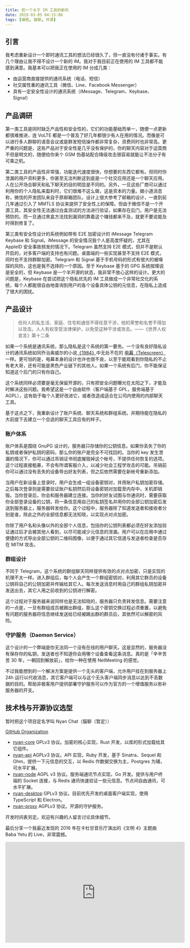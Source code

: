 ```yaml
---
title: 挖一个关于 IM 工具的新坑
date: 2019-03-05 04:15:08
tags: [编程, 猫聊, 开源]
---
```


## 引言

我考虑重新设计一个即时通讯工具的想法已经很久了，但一直没有付诸于事实。有几个理由让我不得不设计一个新的 IM。我对于我目前正在使用的 IM 工具都不能感到满意。我基本可以把我正在使用的 IM 分成几类：

- 由运营商直接提供的通讯系统（电话、短信）
- 社交属性重的通讯工具（微信、Line、Facebook Messenger）
- 具有一定安全性设计的通讯系统（iMessage、Telegram、Keybase、Signal）

## 产品调研

第一类工具是同时缺乏产品性和安全性的，它们的功能基础而单一，随便一点更新都很难推进，连 VoLTE 都是一个普及了好几年都很少有人在用的情况。而像是可以进行多人群聊的语音会议或是群发短信操作都非常复杂，资费同时也非常高。更严重的问题是，这些产品对于安全性是几乎没有保护的，你的聊天内容对于运营商不但是明文的，随便给你来个 GSM 伪基站配合降级攻击很容易就能让不法分子有可乘之机。

第二类工具的产品性非常强，功能迭代速度很快，你想要的东西它都有。但同时你泄漏的用户资料更多，你甚至无法判断这到底是一个社交应用还是一个聊天应用。人在公开场合聊天和私下聊天的目的明显是不同的。另外，一旦这些厂商可以通过利用你的个人隐私来盈利时，它们很难不这么做，这是资本的力量。据小道消息称，微信的开发团队来自于原邮箱团队，设计上很大参考了邮箱的设计，一直到前几年通过引入了 MMTLS 协议来提供了安全性上的保障。但由于微信不是一个开源工具，其安全性无法通过白盒测试的方法进行验证，如果存在后门，用户是无法预防的。而一旦通过黑盒方法找到漏洞的靠着这个赚钱都来不及，就更不要说能及时得到修复了。

第三类有安全性设计的系统例如带有 E2E 加密设计的 iMessage Telegram Keybase 和 Signal。iMessage 的安全情况我个人是高度怀疑的，尤其在 AppleID 安全事故频发的情况下。Telegram 虽然支持 E2E 模式，但并不是默认开启的，对多客户端的支持也有问题。桌面端的一些实现甚至不支持 E2E 模式，同时也不支持群聊加密。Telegram 和 Signal 基于手机号码的形式有很大的被嗅探的风险，这也是我不选择的一个原因。至于 Keybase 基于的 GPG 系统按理说是安全的，但 Keybase 是一个半开源的状态，我非常不放心这样的设计。更大的问题是，Keybase 在尝试把这个隐私优先的 IM 工具做成一个非常社交化的系统，每个人都能很自由地查询到用户的各个设备具体公钥的元信息，在隐私上造成了很大的困扰。

## 产品设计

> 任何人的私生活、家庭、住宅和通信不得任意干涉，他的荣誉和名誉不得加以攻击。人人有权享受法律保护，以免受这种干涉或攻击。——《世界人权宣言》第十二条

如果一个系统是通讯系统，那么隐私是这个系统的第一要务。一个没有良好隐私设计的通讯系统如同乔治奥威尔的小说[《1984》](https://zh.wikipedia.org/zh/%E4%B8%80%E4%B9%9D%E5%85%AB%E5%9B%9B)中无处不在的 [电幕（Telescreen）](https://zh.wikipedia.org/wiki/%E7%94%B5%E5%B9%95) 一样。更可怕的是，电幕本身的设计也许也很不良，以至于能观看到你隐私的不止有老大哥，还有可能是黑色产业链下的其他人。如果一个系统有后门，你不能保证知道这个后门的只有你自己。

这个系统同样必须要是毫无保留开源的，只有把安全问题曝光在太阳之下，才能及时解决这些问题。我希望这是一个自由软件（客户端基于 GPL，服务端基于 AGPL），这有助于每个人更好改进它，或者改造成适合在公司内使用的内部聊天工具。

基于这点之下，我重新设计了账户系统、聊天系统和群组系统。并期待能在隐私的大前提下去建立一个合适的聊天工具应有的样子。

### 账户体系

账户体系是围绕 GnuPG 设计的，服务器只存储你的公钥信息。如果你丢失了你的私钥或者保护私钥的密码，那么你的账户是完全不可找回的。当你的 key 发生泄漏的情况下，你可以通过吊销证书彻底摧毁掉这个帐号，不提供任何恢复的选项。这个过程直接粗暴，不会有所谓客服介入，以减少社会工程学攻击的可能。吊销前你可以通过没有丢失的设备导出好友列表，但之后依然需要在新帐号重新添加。

当用户在新设备上登录时，用户会生成一组设备密钥对，并用账户私钥加密存储。之后每次登录则是需要验证账户私钥然后将设备密钥对加载至内存中，关机即销毁。当你登录后，你会和服务器建立连接。当你的好友试图与你通讯时，需要获取你全部登录设备的公钥，将一条信息用自己的私钥签名并用你的全部公钥加密后发送到服务器上，服务器转发给你。这个过程中，服务器除了知道发送者和接收者分别是谁，除此之外的全部信息都无法知晓，以实现点对点加密。

你除了用户名和头像以外的全部个人信息，包括你的公钥列表都必须在好友添加验证通过后才会被其他人看到，以尽可能减少元信息的泄漏。用户可以在应用中通过便捷的方式导出全部公钥的二维码图像，以便于通过其它信道与发送者检查是否存在 MITM 攻击。

### 群组设计

不同于 Telegram，这个系统的群组聊天同样提供有效的点对点加密，只是实现的机理不太一样。进入群组后，每个人会产生一个群组密钥对，利用其它群员的设备公钥将自己的公钥加密并传输给其它人。每次发送消息时用自己的群组私钥加密并发送出去，其它人用之前收到的公钥进行解密。

这个过程对于服务器来说同样也是无法知晓的，服务器只负责转发信息。需要注意的一点是，一旦有群组成员被踢出群组，那么这个密钥交换过程必须重置，以避免有问题的服务器将信息继续发送给已经被踢出群的群员后，其依然可以解密的风险。

### 守护服务（Daemon Service）

这个设计的一个弊端是你无法同一个没有在线的用户聊天。这是显然的，服务器没有保存你的私钥，发送者也不知道你会用哪个设备查看这条消息。真的是「辛辛苦苦 30 年，一朝回到解放前」，给你一种在使用 NetMeeting 的感觉。

不过我能想到的一个解决方案是提供一个无头的客户端，允许用户挂在到服务器上 24h 运行以代收消息，其它客户端可以与这个无头客户端同步消息以达到不丢数据的目的。帮助非极客用户提供部署守护服务可以作为官方的一个增值服务以弥补服务器的开支。

## 技术栈与开源协议选型

暂时把这个项目定名字叫 Nyan Chat（猫聊（暂定））

[GitHub Organization](https://github.com/nyan-chat)

- [nyan-core](https://github.com/nyan-chat/nyan-core) GPLv3 协议。加密的核心实现，Rust 开发，以库的形式加载给其它组件。
- [nyan-api](https://github.com/nyan-chat/nyan-api) AGPLv3 协议。API 实现，Ruby 开发，基于 Sinatra、Sequel 和 Ohm，提供一下元信息的交互，以 Redis 作数据交换为主，Postgres 为辅，可水平扩展。
- [nyan-node](https://github.com/nyan-chat/nyan-node) AGPL v3 协议。服务端通讯节点实现，Go 开发。提供与用户终端的 Socket 连接，与 Redis 通讯快速验证一些元信息。节点间自由通讯，可水平扩展。
- [nyan-desktop](https://github.com/nyan-chat/nyan-desktop) GPLv3 协议。目前优先开发的桌面客户端实现，使用 TypeScript 和 Electron。
- [nyan-proxy](https://github.com/nyan-chat/nyan-proxy) AGPLv3 协议。开源的守护服务。

开发时间表另定。欢迎有兴趣的人留言讨论具体细节。

最后分享一个我最近发现的 2016 年在卡杜甘音乐厅演出的《文明 4》主题曲 Baba Yetu 的 Live，非常震撼。

<iframe width="560" height="315" src="https://www.youtube-nocookie.com/embed/noneMROp_E8" frameborder="0" allow="accelerometer; autoplay; encrypted-media; gyroscope; picture-in-picture" allowfullscreen></iframe>
